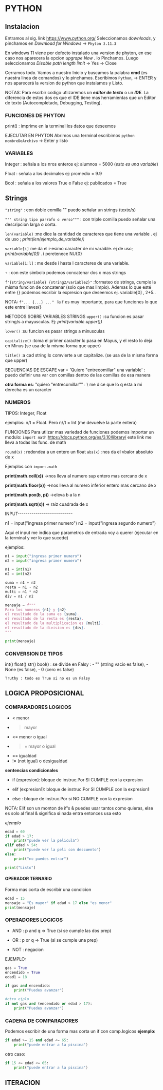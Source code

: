 # PYTHON

## Instalacion

Entramos al sig. link https://www.python.org/
Seleccionamos *downloads*, y pinchamos en *Download for Windows* -> `Phyton 3.11.3`

En windows 11 viene por defecto instalado una version de phyton, en ese caso nos
aparecera la opcion _upgrape Now_ . lo Pinchamos.
Luego seleccionamos _Disable path length limit_ -> Yes -> Close

Cerramos todo. Vamos a nuestro Inicio y buscamos la palabra **cmd** (es nuestra linea de 
comandos) y lo pinchamos. Escribimos `Python`, -> ENTER y nos aparecerá la version de python 
que instalamos y Listo. 

NOTAS:
Para escrbir codigo utlizaremos un ***editor de texto*** o un ***IDE***. La diferencia de estos 
dos es que el IDE tiene mas herramientas que un Editor de texto (Autocompletado, Debugging, Testing).

### FUNCIONES DE PHYTON
print() : imprime en la terminal los datos que deseemos 

EJECUTAR EN PHYTON
Abrimos una terminal escribimos `python nombreDeArchivo`
-> Enter y listo

### VARIABLES
Integer : señala a los nros enteros ej:
alumnos = 5000 (_esto es una variable_)

Float : señala a los decimales ej:
promedio = 9.9 

Bool : señala a los valores True o False ej:
publicados = True

## Strings
`"string"` : con doble comilla "" puedo señalar un strings (texto/s)

`""" string tipo parrafo o verso"""` : con triple comilla puedo señalar una descripcion larga o corta.

`len(variable)` :me dice la cantidad de caracteres que tiene una variable . ej de uso ; _print(len(ejemplo_de_variable))_

`variable[i]` me da el i-esimo caracter de mi varaible. ej de uso; _print(variable[0])_ . i peretenece NU{0}
 
`variable[i:l]` : me desde i hasta l caracteres de una variable.

`+` : con este simbolo podemos concatenar dos o mas strings

`f"{string/variable} {string2/variable2}"` :formateo de strings, cumple la misma funcion de concatenar 
(solo que mas limpio). Ademas lo que esté entre {} podemos escribir la expresion que deseemos ej. variable[0] , 2+5..

NOTA: `f"... {...} ..." ` la f es muy importante, para que funciones lo que este entre llaves{}

METODOS SOBRE VARIABLES STRINGS
`upper()`  :su funcion es pasar string/s a mayusculas. Ej: 
            _print(variable.upper())_

`lower()`  :su funcion es pasar strings a minusculas

`capitalize()` :toma el primer caracter lo pasa en Mayus, y el resto lo deja en Minus (se usa de la 
                misma forma que upper)

`title()`  :a cad string lo comvierte a un capitalize. (se usa de la misma forma que upper) 


SECUENCIAS DE ESCAPE
var = 'Quiero "entrecomillar" una variable' : puedo definir una var con comillas dentro de las comillas de 
                                        esa manera

**otra forma es**: "quiero \"entrecomillar\"" : \ me dice que lo q esta a mi derecha es un caracter

### NUMEROS 
TIPOS: Integer, Float

ejemplos: n/t = Float.   Pero n//t = Int (me devuelve la parte entera)

FUNCIONES
Para utlizar mas variedad de funciones podemos importar un modulo: `import math`
https://docs.python.org/es/3.10/library/ este link me lleva a todas las func. de math

`round(x)` : redondea a un entero un float
`abs(x)` :nos da el vbalor absoluto de x

Ejemplos con `import.math`

**print(math.ceil(x))**  ->nos lleva al numero sup entero mas cercano de x 

**print(math.floor(x))** ->nos lleva al numero inferior entero mas cercano de x 

**print(math.pox(b, p))**  ->eleva b a la n 

**print(math.sqrt(x))**  -> raiz cuadrada de x

INPUT----------------------------

n1 = input("ingresa primer numero")
n2 = input("ingresa segundo numero")

Aqui el input me indica que parametros de entrada voy a querer (ejecutar en la terminal y 
ver lo que sucede)

ejemplos:
``` python
n1 = input("ingresa primer numero")
n2 = input("ingresa primer numero")

n1 = int(n1)
n2 = int(n2)

suma = n1 + n2
resta = n1 - n2
multi = n1 * n2
div = n1 / n2

mensaje = f"""
Para los numeros {n1} y {n2}
el resultado de la suma es {suma}.
el resultado de la resta es {resta}.
el resultado de la multiplicacion es {multi}.
el resultado de la division es {div}.
"""

print(mensaje)
```

### CONVERSION DE TIPOS
int()
float()
str()
bool() : se divide en 
    Falsy : - "" (string vacio es false), - None (es false), - 0 (cero es false)

    Truthy : todo es True si no es un Falsy

## LOGICA PROPOSICIONAL 
### COMPARADORES LOGICOS
- < menor
- > mayor
- <= menor o igual
- >= mayor o igual
- == igualdad
- !=  (not igual) o desigualdad

**sentencias condicionales**

- if (expresion):
     bloque de instruc.Por SI CUMPLE con la expresion

- elif (expresion1):
     bloque de instruc.Por SI CUMPLE con la expresion1

- else :
       bloque de instruc.Por si NO CUMPLE con la expresion 

NOTA: Elif son un monton de if's & puedes usar tantos como quieras, else 
es solo al final & significa si nada entra entonces usa esto

_ejemplo_
``` python
edad = 60
if edad > 17:
    print("puede ver la pelicula")
elif edad > 54:
    print("puede ver la peli con descuento")
else:
    print("no puedes entrar")

print("Listo")

```

#### OPERADOR TERNARIO
Forma mas corta de escribir una condicion
``` python
edad = 15
mensaje = "Es mayor" if edad > 17 else "es menor"
print(mensaje)
```
### OPERADORES LOGICOS

* AND : p and q => True (si se cumple las dos prep)

* OR : p or q => True (si se cumple una prep)

* NOT : negacion

EJEMPLO:
``` python
gas = True
encendido = True
edad1 = 18

if gas and encendido:
    print("Puedes avanzar")

#otro ejplo
if not gas and (encendido or edad > 17):
    print("Puedes avanzar")

```

### CADENA DE COMPARADORES 
Podemos escribir de una forma mas corta un if con comp.logicos
__ejemplo:__
``` python
if edad >= 15 and edad <= 65:
    print("puede entrar a la piscina")
```
otro caso: 
``` python
if 15 <= edad <= 65:
    print("puede entrar a la piscina")
```

## ITERACION





